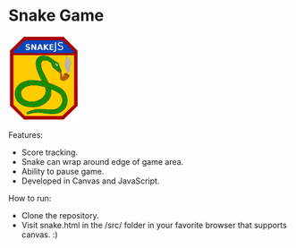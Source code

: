 # Snake Game

<img src="./src/img/snake-js.png" style="width: 25%; height: 25%"/>

Features:

- Score tracking.
- Snake can wrap around edge of game area.
- Ability to pause game.
- Developed in Canvas and JavaScript.


How to run:

- Clone the repository.
- Visit snake.html in the /src/ folder in your favorite browser that supports canvas. :)